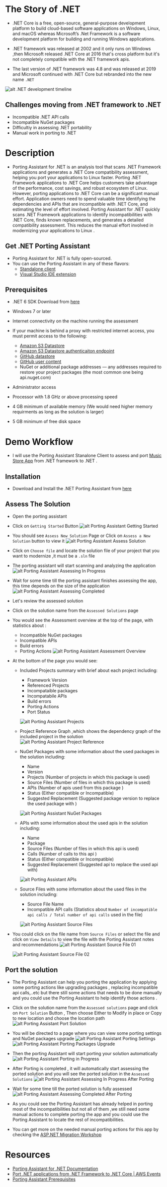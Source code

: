 # The Story of .NET 

- .NET Core is a free, open-source, general-purpose development platform to build cloud-based software applications on Windows, Linux, and macOS whereas Microsoft’s .Net Framework is a software development platform for building and running Windows applications.
  
- .NET framework was released at 2002 and it only runs on Windows ,then Microsoft released .NET Core at 2016  that's cross platform but it's not completely compatible with the .NET framework apis.
   
- The last version of .NET framework was 4.8 and was released at 2019 and Microsoft continued with .NET Core but rebranded into the new name `.NET`

![alt .NET development timeline](images/dotnet_story_01.png ".NET development timeline")

## Challenges moving from .NET framework to .NET
- Incompatible .NET API calls
- Incompatible NuGet packages
- Difficultiy in assessing .NET portability
- Manual work in porting to .NET
# Description
- Porting Assistant for .NET is an analysis tool that scans .NET Framework applications and generates a .NET Core compatibility assessment, helping you port your applications to Linux faster. Porting .NET Framework applications to .NET Core helps customers take advantage of the performance, cost savings, and robust ecosystem of Linux. However, porting applications to .NET Core can be a significant manual effort. Application owners need to spend valuable time identifying the dependencies and APIs that are incompatible with .NET Core, and estimating the level of effort involved. Porting Assistant for .NET quickly scans .NET Framework applications to identify incompatibilities with .NET Core, finds known replacements, and generates a detailed compatibility assessment. This reduces the manual effort involved in modernizing your applications to Linux .
    
## Get .NET Porting Assistant 
- Porting Assistant for .NET is fully open-sourced.
- You can use the Porting Assistant in any of these flavors:
    -   [Standalone client](https://aws.amazon.com/porting-assistant-dotnet/) 
    -   [Visual Studio IDE extension](https://marketplace.visualstudio.com/items?itemName=AWSPA.AWSPortingAssistant2022) 
## Prerequisites
- .NET 6 SDK Download from [here](https://dotnet.microsoft.com/en-us/download/dotnet)
- Windows 7 or later
- Internet connectivity on the machine running the assessment
- If your machine is behind a proxy with restricted internet access, you must permit access to the following:
    - [Amazon S3 Datastore](https://s3.us-west-2.amazonaws.com/aws.portingassistant.dotnet.datastore/)
    - [Amazon S3 Datastore authenticaiton endpoint]( https://encore-telemetry.us-east-1.amazonaws.com/)
    - [GitHub datastore](https://github.com/aws/porting-assistant-dotnet-datastore/tree/master/data)
    - [GitHub user content](http://raw.githubusercontent.com/)
    - NuGet or additional package addresses — any addresses required to restore your project packages (the most common one being api.nuget.com)

- Administrator access
- Processor with 1.8 GHz or above processing speed
- 4 GB minimum of available memory (We would need higher memory requirments as long as the solution is larger)
- 5 GB minimum of free disk space
  
# Demo Workflow

- I will use the Porting Assistant Stanalone Client to assess and port [Music Store App](https://github.com/sagulati/MvcMusicStore/tree/net48-upgrade-completed) from .NET framework to .NET .

## Installation
- Download and Install the .NET Porting Assistant from [here](https://aws.amazon.com/porting-assistant-dotnet/)

## Assess The Solution
- Open the porting assistant
- Click on `Getting Started` Button 
 ![alt Porting Assistant Getting Started](images/porting_assistant_getting_started.PNG "Porting Assistant Getting Started")
- You should see `Assess New Solution` Page or Click on `Assess a New Solution` button to view it 
 ![alt Porting Assistant Assess Solution](images/porting_assistant_asses_solution.PNG "Porting Assistant Assess Solution")
- Click on `Choose file` and locate the solution file of your project that you want to modernize ,it must be a `.sln` file
- The porting assistant will start scanning and analyzing the application
![alt Porting Assistant Assessing In Progress](images/porting_assistant_assessing_in_progress.PNG "Porting Assistant Assessing In Progress")
- Wait for some time till the porting assistant finishes assessing the app, this time depends on the size of the application
![alt Porting Assistant Assessing Completed](images/porting_assistant_assessing_completed.PNG "Porting Assistant Assessing Completed")
- Let's review the assessed solution 
- Click on the solution name from the `Assessed Solutions` page
- You would see the Assessment overview at the top of the page, with statistics about :
    - Incompatible NuGet packages
    - Incompatible APIs
    - Build errors
    - Porting Actions
![alt Porting Assistant Assessment Overview](images/porting_assistant_project_overview.PNG "Porting Assistant Assessment Overview")
- At the bottom of the page you would see:
    - Included Projects summary with brief about each project including:
        - Framework Version
        - Referenced Projects
        - Incompataible packages
        - Incompatabile APIs
        - Build errors
        - Porting Actions
        - Port Status
         
      ![alt Porting Assistant Projects](images/porting_assistant_project_details.PNG "Porting Assistant Projects")

    - Project Reference Graph ,which shows the dependency graph of the included project in the solution
    ![alt Porting Assistant Project Reference](images/porting_assistant_project_reference_graph.PNG "Porting Assistant Project Reference")

    - NuGet Packages with some information about the used packages in the solution including:
        - Name
        - Version
        - Projects (Number of projects in which this package is used)
        - Source Files (Number of files in which this package is used)
        - APIs (Number of apis used from this package )
        - Status (Either compatible or Incompatible)
        - Suggested Replacement (Suggested package version to replace the used package with )  
             
      ![alt Porting Assistant NuGet Packages](images/porting_assistant_nuget_packages.PNG "Porting Assistant NuGet Packages")

    - APIs with some information about the used apis in the solution including:
        - Name
        - Package
        - Source Files (Number of files in which this api is used)
        - Calls (Number of calls to this api )
        - Status (Either compatible or Incompatible)
        - Suggested Replacement (Suggested api to replace the used api with)        
         
      ![alt Porting Assistant APIs](images/porting_assistant_project_apis.PNG "Porting Assistant APIs")

    - Source Files with some information about the used files in the solution including:
        - Source File Name
        - Incompatible API calls (Statistics about `Number of incompatible api calls / Total number of api calls` used in the file)     
         
      ![alt Porting Assistant Source Files](images/porting_assistant_project_source_files.PNG "Porting Assistant Source Files")

- You could click on the file name from `Source Files` or select the file and click on `View Details` to view the file with the Porting Assistant notes and recommendations
![alt Porting Assistant Source File 01](images/porting_assistant_project_source_files_example_01.PNG "Porting Assistant Source File 01")

  ![alt Porting Assistant Source File 02](images/porting_assistant_project_source_files_example_02.PNG "Porting Assistant Source File 02")

## Port the solution
- The Porting Assistant can help you porting the application by applying some porting actions like upgrading packages , replacing incompatible api calls,..etc but there still some actions that needs to be done manually and you could use the Porting Assistant to help identify those actions . 
- Click on the solution name from the `Assessed solutions` page and click on `Port Solution` Button , Then choose Either to Modify in place or Copy to new location and choose the location path 
![alt Porting Assistant Port Solution](images/porting_assistant_assesed_solution_porting.PNG "Porting Assistant Port Solution")
- You will be directed to a page where you can view some porting settings and NuGet packages upgrade
![alt Porting Assistant Porting Settings](images/porting_assistant_assesed_solution_porting_01.PNG "Porting Assistant Porting Settings")
![alt Porting Assistant Porting Packages Upgrade](images/porting_assistant_assesed_solution_porting_02.PNG "Porting Assistant Porting Packages Upgrade")
- Then the porting Assistant will start porting your solution automatically
![alt Porting Assistant Porting in Progress](images/porting_assistant_assesed_solution_porting_in_progress.PNG "Porting Assistant Porting in Progress")
- After Porting is completed , it will automatically start assessing the ported solution and you will see the ported solution in the `Assessed Solutions` 
![alt Porting Assistant Assessing In Progress After Porting](images/porting_assistant_assesed_solution_porting_assessing_in_progress.PNG "Porting Assistant Assessing In Progress After Porting")
- Wait for some time till the ported solution is fully assessed
![alt Porting Assistant Assessing Completed After Porting](images/porting_assistant_assesed_solution_porting_assessing_completed.PNG "Porting Assistant Assessing Completed After Porting")

- As you could see the Porting Assistant has already helped in porting most of the incompatibilities but not all of them ,we still need some manual actions to complete porting the app and you could use the Porting Assistant to locate the rest of incompatibilities.
  
- You can get more on the needed manual porting actions for this app by checking the [ASP.NET Migration Workshop](https://winonaws.cloud/dotnet/framework-to-core/5-intro.html)


# Resources
- [Porting Assistant for .NET Documentation](https://aws.amazon.com/porting-assistant-dotnet/)
- [Port .NET applications from .NET Framework to .NET Core | AWS Events](https://www.youtube.com/watch?v=JDGc6-v-yPA)
- [Porting Assistant Prerequisites](https://docs.aws.amazon.com/portingassistant/latest/userguide/porting-assistant-prerequisites.html)